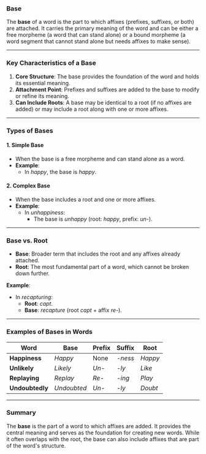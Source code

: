 ### **Base**

The **base** of a word is the part to which affixes (prefixes, suffixes, or both) are attached. It carries the primary meaning of the word and can be either a free morpheme (a word that can stand alone) or a bound morpheme (a word segment that cannot stand alone but needs affixes to make sense).

---

### **Key Characteristics of a Base**

1. **Core Structure**: The base provides the foundation of the word and holds its essential meaning.
2. **Attachment Point**: Prefixes and suffixes are added to the base to modify or refine its meaning.
3. **Can Include Roots**: A base may be identical to a root (if no affixes are added) or may include a root along with one or more affixes.

---

### **Types of Bases**

#### 1. **Simple Base**

- When the base is a free morpheme and can stand alone as a word.
- **Example**:
    - In _happy_, the base is _happy_.

#### 2. **Complex Base**

- When the base includes a root and one or more affixes.
- **Example**:
    - In _unhappiness_:
        - The base is _unhappy_ (root: _happy_, prefix: _un-_).

---

### **Base vs. Root**

- **Base**: Broader term that includes the root and any affixes already attached.
- **Root**: The most fundamental part of a word, which cannot be broken down further.

**Example**:

- In _recapturing_:
    - **Root**: _capt_.
    - **Base**: _recapture_ (root _capt_ + affix _re-_).

---

### **Examples of Bases in Words**

|Word|Base|Prefix|Suffix|Root|
|---|---|---|---|---|
|**Happiness**|_Happy_|None|_-ness_|_Happy_|
|**Unlikely**|_Likely_|_Un-_|_-ly_|_Like_|
|**Replaying**|_Replay_|_Re-_|_-ing_|_Play_|
|**Undoubtedly**|_Undoubted_|_Un-_|_-ly_|_Doubt_|

---

### **Summary**

The **base** is the part of a word to which affixes are added. It provides the central meaning and serves as the foundation for creating new words. While it often overlaps with the root, the base can also include affixes that are part of the word's structure.